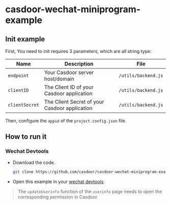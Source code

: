 # casdoor-wechat-miniprogram-example

## Init example

First, You need to init requires 3 parameters, which are all string type:

| Name         | Description                                                                                             | File                  |
| ------------ | ------------------------------------------------------------------------------------------------------- | --------------------- |
| `endpoint`   | Your Casdoor server host/domain                                                                         | `/utils/backend.js` |
| `clientID`   | The Client ID of your Casdoor application                                                               | `/utils/backend.js` |
| `clientSecret` | The Client Secret of your Casdoor application | `/utils/backend.js` |

Then, configure the `appid` of the `project.config.json` file.

## How to run it

### Wechat Devtools

- Download the code.

    ```bash
    git clone https://github.com/casdoor/casdoor-wechat-miniprogram-example.git
    ```

- Open this example in your [wechat devtools](https://developers.weixin.qq.com/miniprogram/en/dev/devtools/download.html).

> The `updateUserinfo` function of the `userinfo` page needs to open the corresponding permission in Casdoor.
